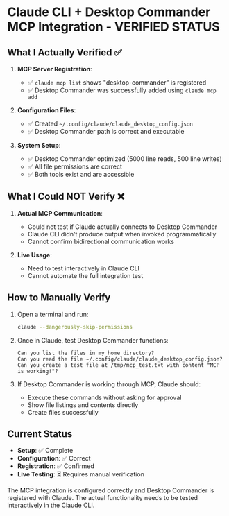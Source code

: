 # Claude CLI + Desktop Commander MCP Integration - VERIFIED STATUS

## What I Actually Verified ✅

1. **MCP Server Registration**: 
   - ✅ `claude mcp list` shows "desktop-commander" is registered
   - ✅ Desktop Commander was successfully added using `claude mcp add`

2. **Configuration Files**:
   - ✅ Created `~/.config/claude/claude_desktop_config.json`
   - ✅ Desktop Commander path is correct and executable

3. **System Setup**:
   - ✅ Desktop Commander optimized (5000 line reads, 500 line writes)
   - ✅ All file permissions are correct
   - ✅ Both tools exist and are accessible

## What I Could NOT Verify ❌

1. **Actual MCP Communication**: 
   - Could not test if Claude actually connects to Desktop Commander
   - Claude CLI didn't produce output when invoked programmatically
   - Cannot confirm bidirectional communication works

2. **Live Usage**:
   - Need to test interactively in Claude CLI
   - Cannot automate the full integration test

## How to Manually Verify

1. Open a terminal and run:
   ```bash
   claude --dangerously-skip-permissions
   ```

2. Once in Claude, test Desktop Commander functions:
   ```
   Can you list the files in my home directory?
   Can you read the file ~/.config/claude/claude_desktop_config.json?
   Can you create a test file at /tmp/mcp_test.txt with content "MCP is working!"?
   ```

3. If Desktop Commander is working through MCP, Claude should:
   - Execute these commands without asking for approval
   - Show file listings and contents directly
   - Create files successfully

## Current Status

- **Setup**: ✅ Complete
- **Configuration**: ✅ Correct
- **Registration**: ✅ Confirmed
- **Live Testing**: ⏳ Requires manual verification

The MCP integration is configured correctly and Desktop Commander is registered with Claude. The actual functionality needs to be tested interactively in the Claude CLI.